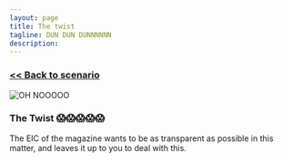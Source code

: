 ```yaml
---
layout: page
title: The twist
tagline: DUN DUN DUNNNNNN
description:
---
```


### [\<\< Back to scenario](../10-passwords-exposed-2.html)

![OH NOOOOO](https://media2.giphy.com/media/FYPNRgBunPH44/giphy.gif)

### The Twist 😱😱😱😱😱

The EIC of the magazine wants to be as transparent as possible in this matter, and leaves it up to you to deal with this.
